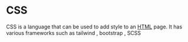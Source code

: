 # CSS

CSS is a language that can be used to add style to an [HTML](/wiki/HTML) page. It has various frameworks such as tailwind , bootstrap , SCSS